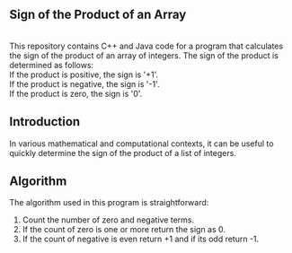 <h2>Sign of the Product of an Array</h2>
<br>
This repository contains C++ and Java code for a program that calculates the sign of the product of an array of integers. The sign of the product is determined as follows:
<br>
If the product is positive, the sign is '+1'.<br>
If the product is negative, the sign is '-1'.<br>
If the product is zero, the sign is '0'.<br>

## Introduction

In various mathematical and computational contexts, it can be useful to quickly determine the sign of the product of a list of integers.
<br>

## Algorithm
The algorithm used in this program is straightforward:<br>

1. Count the number of zero and negative terms.<br>
2. If the count of zero is one or more return the sign as 0.<br>
3. If the count of negative is even return +1 and if its odd return -1.<br>